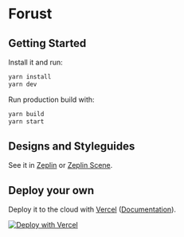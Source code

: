 # Forust

## Getting Started

Install it and run:

```bash
yarn install
yarn dev
```

Run production build with:

```bash
yarn build
yarn start
```

## Designs and Styleguides

See it in [Zeplin](https://app.zeplin.io/project/5efa09d5d38b4182ae35c444) or [Zeplin Scene](https://scene.zeplin.io/project/5efa09d5d38b4182ae35c444).

## Deploy your own

Deploy it to the cloud with [Vercel](https://vercel.com/import?filter=next.js&utm_source=github&utm_medium=readme&utm_campaign=next-example) ([Documentation](https://nextjs.org/docs/deployment)).

[![Deploy with Vercel](https://vercel.com/button)](https://vercel.com/import/project?template=https://github.com/vercel/next.js/tree/canary/examples/with-next-sass)

